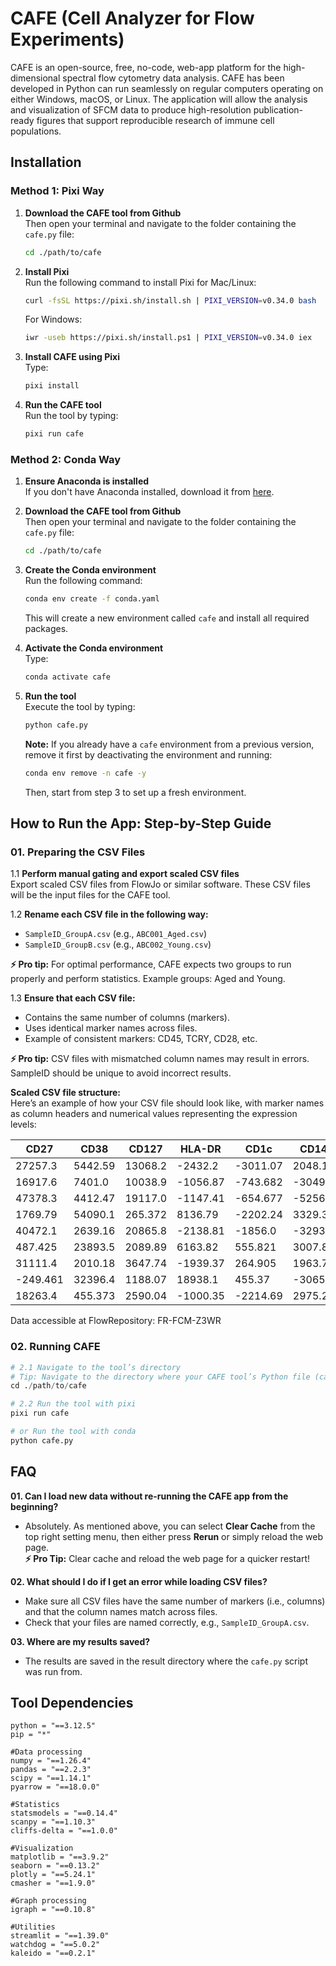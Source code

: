 
# CAFE (Cell Analyzer for Flow Experiments)

CAFE is an open-source, free, no-code, web-app platform for the high-dimensional spectral flow cytometry data analysis. CAFE has been developed in Python can run seamlessly on regular computers operating on either Windows, macOS, or Linux. The application will allow the analysis and visualization of SFCM data to produce high-resolution publication-ready figures that support reproducible research of immune cell populations.

##
## Installation

### Method 1: Pixi Way

1. **Download the CAFE tool from Github**  
   Then open your terminal and navigate to the folder containing the `cafe.py` file:
   ```bash
   cd ./path/to/cafe
   ```

2. **Install Pixi**  
   Run the following command to install Pixi for Mac/Linux:
   ```bash
   curl -fsSL https://pixi.sh/install.sh | PIXI_VERSION=v0.34.0 bash
   ```
   For Windows:
   ```bash
   iwr -useb https://pixi.sh/install.ps1 | PIXI_VERSION=v0.34.0 iex
   ```
   
3. **Install CAFE using Pixi**  
   Type:
   ```bash
   pixi install
   ```

4. **Run the CAFE tool**  
   Run the tool by typing:
   ```bash
   pixi run cafe
   ```


### Method 2: Conda Way

1. **Ensure Anaconda is installed**  
   If you don't have Anaconda installed, download it from [here](https://www.anaconda.com/download/success).

2. **Download the CAFE tool from Github**  
   Then open your terminal and navigate to the folder containing the `cafe.py` file:
   ```bash
   cd ./path/to/cafe
   ```

3. **Create the Conda environment**  
   Run the following command:
   ```bash
   conda env create -f conda.yaml
   ```
   This will create a new environment called `cafe` and install all required packages.

4. **Activate the Conda environment**  
   Type:
   ```bash
   conda activate cafe
   ```

5. **Run the tool**  
   Execute the tool by typing:
   ```bash
   python cafe.py
   ```

   **Note:** If you already have a `cafe` environment from a previous version, remove it first by deactivating the environment and running:
   ```bash
   conda env remove -n cafe -y
   ```
   Then, start from step 3 to set up a fresh environment.
##

## How to Run the App: Step-by-Step Guide

### 01. Preparing the CSV Files

1.1 **Perform manual gating and export scaled CSV files**  
   Export scaled CSV files from FlowJo or similar software. These CSV files will be the input files for the CAFE tool.

1.2 **Rename each CSV file in the following way:**  
   - `SampleID_GroupA.csv` (e.g., `ABC001_Aged.csv`)
   - `SampleID_GroupB.csv` (e.g., `ABC002_Young.csv`)

   **⚡ Pro tip:** For optimal performance, CAFE expects two groups to run properly and perform statistics. Example groups: Aged and Young.

1.3 **Ensure that each CSV file:**
   - Contains the same number of columns (markers).
   - Uses identical marker names across files.
   - Example of consistent markers: CD45, TCRY, CD28, etc.

   **⚡ Pro tip:** CSV files with mismatched column names may result in errors. SampleID should be unique to avoid incorrect results.

**Scaled CSV file structure:**  
Here’s an example of how your CSV file should look like, with marker names as column headers and numerical values representing the expression levels:

| CD27     | CD38     | CD127    | HLA-DR  | CD1c     | CD141    | CD45ra   | CD16     | CCR5     | CD4      | CD11c    | CD56     |
|----------|----------|----------|---------|----------|----------|----------|----------|----------|----------|----------|----------|
| 27257.3 | 5442.59 | 13068.2 | -2432.2 | -3011.07 | 2048.14 | -516.212 | 10914.9 | 4355.31 | 87660.1 | 2256.65 | 1316.62 |
| 16917.6 | 7401.0 | 10038.9 | -1056.87 | -743.682 | -3049.75 | -542.594 | 3165.02 | 4260.19 | 90922.7 | 2309.36 | -686.368 |
| 47378.3 | 4412.47 | 19117.0 | -1147.41 | -654.677 | -5256.23 | 68264.9 | 17845.1 | 8269.94 | 97427.5 | 5624.15 | 2726.43 |
| 1769.79 | 54090.1 | 265.372 | 8136.79 | -2202.24 | 3329.33 | 49450.1 | 3431.71 | 1735.02 | 908.1 | 15106.8 | 6331.52 |
| 40472.1 | 2639.16 | 20865.8 | -2138.81 | -1856.0 | -3293.17 | 81219.1 | 10629.2 | 4249.25 | 91438.0 | 3298.7 | 960.926 |
| 487.425 | 23893.5 | 2089.89 | 6163.82 | 555.821 | 3007.88 | 69839.0 | 7129.61 | 1701.63 | 164.528 | 19372.5 | 9389.31 |
| 31111.4 | 2010.18 | 3647.74 | -1939.37 | 264.905 | 1963.75 | 12751.9 | 8712.62 | 4819.16 | 89793.9 | 5114.97 | 1778.75 |
| -249.461 | 32396.4 | 1188.07 | 18938.1 | 455.37 | -3065.3 | 17207.5 | 1354.81 | 1981.51 | -38.6853 | 9176.99 | 17000.4 |
| 18263.4 | 455.373 | 2590.04 | -1000.35 | -2214.69 | 2975.21 | 421.45 | 5342.13 | 2328.19 | 54503.7 | 2726.56 | 1764.66 |

Data accessible at FlowRepository: FR-FCM-Z3WR

### 02. Running CAFE

```python
# 2.1 Navigate to the tool’s directory
# Tip: Navigate to the directory where your CAFE tool’s Python file (cafe.py) is located.
cd ./path/to/cafe

# 2.2 Run the tool with pixi
pixi run cafe

# or Run the tool with conda
python cafe.py
```
##
## FAQ

**01. Can I load new data without re-running the CAFE app from the beginning?**  
- Absolutely. As mentioned above, you can select **Clear Cache** from the top right setting menu, then either press **Rerun** or simply reload the web page.  
**⚡ Pro Tip:** Clear cache and reload the web page for a quicker restart!

**02. What should I do if I get an error while loading CSV files?**  
- Make sure all CSV files have the same number of markers (i.e., columns) and that the column names match across files.
- Check that your files are named correctly, e.g., `SampleID_GroupA.csv`.

**03. Where are my results saved?**  
- The results are saved in the result directory where the `cafe.py` script was run from.

##
## Tool Dependencies

```
python = "==3.12.5"
pip = "*"

#Data processing
numpy = "==1.26.4"
pandas = "==2.2.3"
scipy = "==1.14.1"
pyarrow = "==18.0.0"

#Statistics
statsmodels = "==0.14.4"
scanpy = "==1.10.3"
cliffs-delta = "==1.0.0"

#Visualization
matplotlib = "==3.9.2"
seaborn = "==0.13.2"
plotly = "==5.24.1"
cmasher = "==1.9.0"

#Graph processing
igraph = "==0.10.8"

#Utilities
streamlit = "==1.39.0"
watchdog = "==5.0.2"
kaleido = "==0.2.1"
```
